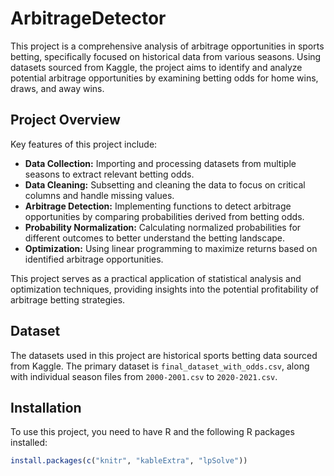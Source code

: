 # ArbitrageDetector

This project is a comprehensive analysis of arbitrage opportunities in sports betting, specifically focused on historical data from various seasons. Using datasets sourced from Kaggle, the project aims to identify and analyze potential arbitrage opportunities by examining betting odds for home wins, draws, and away wins.

## Project Overview

Key features of this project include:

- **Data Collection:** Importing and processing datasets from multiple seasons to extract relevant betting odds.
- **Data Cleaning:** Subsetting and cleaning the data to focus on critical columns and handle missing values.
- **Arbitrage Detection:** Implementing functions to detect arbitrage opportunities by comparing probabilities derived from betting odds.
- **Probability Normalization:** Calculating normalized probabilities for different outcomes to better understand the betting landscape.
- **Optimization:** Using linear programming to maximize returns based on identified arbitrage opportunities.

This project serves as a practical application of statistical analysis and optimization techniques, providing insights into the potential profitability of arbitrage betting strategies.

## Dataset

The datasets used in this project are historical sports betting data sourced from Kaggle. The primary dataset is `final_dataset_with_odds.csv`, along with individual season files from `2000-2001.csv` to `2020-2021.csv`.

## Installation

To use this project, you need to have R and the following R packages installed:

```R
install.packages(c("knitr", "kableExtra", "lpSolve"))
